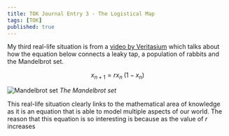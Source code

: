 ```yaml
---
title: TOK Journal Entry 3 - The Logistical Map
tags: [TOK]
published: true
---
```

<script type="text/x-mathjax-config">
  MathJax.Hub.Config({
    tex2jax: {
      skipTags: ['script', 'noscript', 'style', 'textarea', 'pre', 'code'],
      inlineMath: [['$','$'], ['\\(','\\)']],
      processEscapes: true
    },
    TeX: {
      equationNumbers: {
        autoNumber: "AMS"
      }
    }
  });
</script>

<script type="text/javascript" async
  src="https://cdnjs.cloudflare.com/ajax/libs/mathjax/2.7.5/latest.js?config=TeX-AMS_CHTML">
</script>

My third real-life situation is from a [video by Veritasium](https://youtu.be/ovJcsL7vyrk) which talks about how the equation below connects a leaky tap, a population of rabbits and the Mandelbrot set.

$$
\begin{equation*}
	x_{n+1} = rx_{n} \; \left(1-x_{n}\right)
\end{equation*}
$$

![Mandelbrot set](https://upload.wikimedia.org/wikipedia/commons/2/21/Mandel_zoom_00_mandelbrot_set.jpg)
_The Mandelbrot set_

This real-life situation clearly links to the mathematical area of knowledge as it is an equation that is able to model multiple aspects of our world. The reason that this equation is so interesting is because as the value of $r$ increases